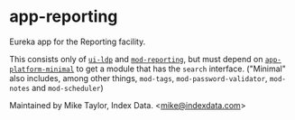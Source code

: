 # app-reporting

Eureka app for the Reporting facility.

This consists only of
[`ui-ldp`](https://github.com/folio-org/ui-ldp)
and
[`mod-reporting`](https://github.com/folio-org/mod-reporting),
but must depend on
[`app-platform-minimal`](https://github.com/folio-org/app-platform-minimal)
to get a module that has the `search` interface.
("Minimal" also includes, among other things, `mod-tags`, `mod-password-validator`, `mod-notes` and `mod-scheduler`)

Maintained by Mike Taylor, Index Data. &lt;mike@indexdata.com&gt;

